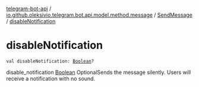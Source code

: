 [telegram-bot-api](../../index.md) / [io.github.oleksivio.telegram.bot.api.model.method.message](../index.md) / [SendMessage](index.md) / [disableNotification](./disable-notification.md)

# disableNotification

`val disableNotification: `[`Boolean`](https://kotlinlang.org/api/latest/jvm/stdlib/kotlin/-boolean/index.html)`?`

disable_notification [Boolean](https://kotlinlang.org/api/latest/jvm/stdlib/kotlin/-boolean/index.html) OptionalSends the message silently.
Users will receive a notification with no sound.

